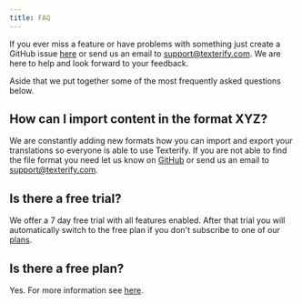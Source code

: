 ```yaml
---
title: FAQ
---
```


If you ever miss a feature or have problems with something just create a GitHub issue [here](https://github.com/texterify/texterify/issues) or send us an email to <support@texterify.com>. We are here to help and look forward to your feedback.

Aside that we put together some of the most frequently asked questions below.

## How can I import content in the format XYZ?

We are constantly adding new formats how you can import and export your translations so everyone is able to use Texterify. If you are not able to find the file format you need let us know on [GitHub](https://github.com/texterify/texterify/issues) or send us an email to <support@texterify.com>.

## Is there a free trial?

We offer a 7 day free trial with all features enabled. After that trial you will automatically switch to the free plan if you don't subscribe to one of our [plans](https://texterify.com/pricing).

## Is there a free plan?

Yes. For more information see [here](https://texterify.com/pricing).
